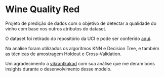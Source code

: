 # Wine Quality Red

<p>Projeto de predição de dados com o objetivo de detectar a qualidade do vinho com base nos outros atributos do dataset.</p>
<p>O dataset foi retirado do repositório da UCI e pode ser conferido <a href="https://archive.ics.uci.edu/ml/datasets/wine+quality">aqui</a>.</p>
<p>Na análise foram utilizados os algoritmos KNN e Decision Tree, e também as técnicas de amostragem Holdout e Cross-Validation.</p>
<p>Um agradecimento a <a href="https://github.com/vikrantkakad/Red-Wine-Quality-Analysis">vikrantkakad</a> com sua análise que me deram bons insights durante o desenvolvimento desse modelo.</p>
